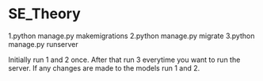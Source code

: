 # SE_Theory
1.python manage.py makemigrations
2.python manage.py migrate
3.python manage.py runserver

Initially run 1 and 2 once. After that run 3 everytime you want to run the server. If any changes are made to the models run 1 and 2.
